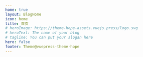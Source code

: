 ```yaml
---
home: true
layout: BlogHome
icon: home
title: 首页
# heroImage: https://theme-hope-assets.vuejs.press/logo.svg
# heroText: The name of your blog
# tagline: You can put your slogan here
hero: false
footer: Theme@vuepress-theme-hope
---
```


<!-- This is a blog home page demo.

To use this layout, you should set both `layout: BlogHome` and `home: true` in the page front matter.

For related configuration docs, please see [blog homepage](https://theme-hope.vuejs.press/guide/blog/home.html). -->
